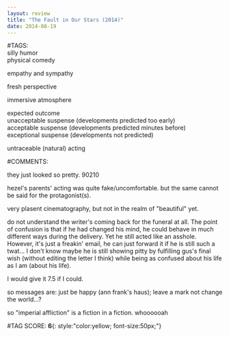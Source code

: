 ```yaml
---  
layout: review  
title: "The Fault in Our Stars (2014)"  
date: 2014-08-19  
---  
```

  
#TAGS:  
silly humor  
physical comedy  
  
empathy and sympathy  
  
fresh perspective  
  
immersive atmosphere  
  
expected outcome  
unacceptable suspense (developments predicted too early)  
acceptable suspense (developments predicted minutes before)  
exceptional suspense (developments not predicted)  
  
untraceable (natural) acting  
  
#COMMENTS:  
  
they just looked so pretty. 90210  
  
hezel's parents' acting was quite fake/uncomfortable. but the same cannot be said for the protagonist(s).  
  
very plasent cinematography, but not in the realm of "beautiful" yet.  
  
do not understand the writer's coming back for the funeral at all. The point of confusion is that if he had changed his mind, he could behave in much different ways during the delivery. Yet he still acted like an asshole. However, it's just a freakin' email, he can just forward it if he is still such a twat... I don't know maybe he is still showing pitty by fulfilling gus's final wish (without editing the letter I think) while being as confused about his life as I am (about his life).  
  
I would give it 7.5 if I could.  
  
so messages are: just be happy (ann frank's haus); leave a mark not change the world...?  
  
so "imperial affliction" is a fiction in a fiction. whoooooah  
  
  
  
  
  
#TAG SCORE: **6**{: style:"color:yellow; font-size:50px;"}  
